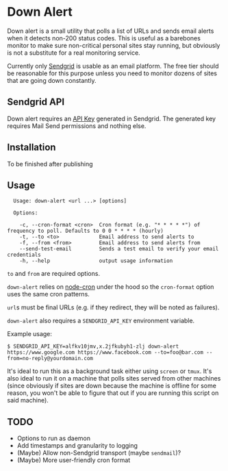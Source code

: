 # Down Alert

Down alert is a small utility that polls a list of URLs and sends email alerts when it detects non-200 status codes. This is useful as a barebones monitor to make sure non-critical personal sites stay running, but obviously is not a substitute for a real monitoring service.

Currently only [Sendgrid](https://sendgrid.com/) is usable as an email platform. The free tier should be reasonable for this purpose unless you need to monitor dozens of sites that are going down constantly.

## Sendgrid API
Down alert requires an [API Key](https://sendgrid.com/docs/Classroom/Send/How_Emails_Are_Sent/api_keys.html) generated in Sendgrid. The generated key requires Mail Send permissions and nothing else.

## Installation

To be finished after publishing

## Usage

```
  Usage: down-alert <url ...> [options]

  Options:

    -c, --cron-format <cron>  Cron format (e.g. "* * * * *") of frequency to poll. Defaults to 0 0 * * * * (hourly)
    -t, --to <to>             Email address to send alerts to
    -f, --from <from>         Email address to send alerts from
    --send-test-email         Sends a test email to verify your email credentials
    -h, --help                output usage information
```

`to` and `from` are required options.

`down-alert` relies on [node-cron](https://github.com/kelektiv/node-cron) under the hood so the `cron-format` option uses the same cron patterns.

`url`s must be final URLs (e.g. if they redirect, they will be noted as failures).

`down-alert` also requires a `SENDGRID_API_KEY` environment variable.

Example usage:

```
$ SENDGRID_API_KEY=alfkv10jmv,x.2jfkubyh1-zlj down-alert https://www.google.com https://www.facebook.com --to=foo@bar.com --from=no-reply@yourdomain.com
```

It's ideal to run this as a background task either using `screen` or `tmux`. It's also ideal to run it on a machine that polls sites served from other machines (since obviously if sites are down because the machine is offline for some reason, you won't be able to figure that out if you are running this script on said machine).

## TODO

* Options to run as daemon
* Add timestamps and granularity to logging
* (Maybe) Allow non-Sendgrid transport (maybe `sendmail`)?
* (Maybe) More user-friendly cron format
